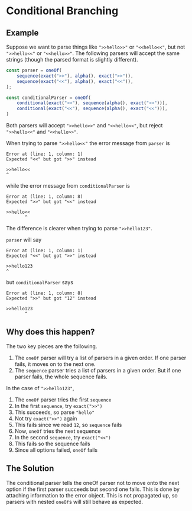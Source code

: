 # Conditional Branching

## Example

Suppose we want to parse things like `">>hello>>"` or `"<<hello<<"`, but not
`">>hello<<"` or `"<<hello>>"`. The following parsers will accept the same
strings (though the parsed format is slightly different).

```ts
const parser = oneOf(
    sequence(exact(">>"), alpha(), exact(">>")),
    sequence(exact("<<"), alpha(), exact("<<")),
);

const conditionalParser = oneOf(
    conditional(exact(">>"), sequence(alpha(), exact(">>"))),
    conditional(exact("<<"), sequence(alpha(), exact("<<"))),
)
```

Both parsers will accept `">>hello>>"` and `"<<hello<<"`, but reject
`">>hello<<"` and `"<<hello>>"`.

When trying to parse `">>hello<<"` the error message from `parser` is

```
Error at (line: 1, column: 1)
Expected "<<" but got ">>" instead

>>hello<<
^
```

while the error message from `conditionalParser` is
```
Error at (line: 1, column: 8)
Expected ">>" but got "<<" instead

>>hello<<
       ^
```

The difference is clearer when trying to parse `">>hello123"`.

`parser` will say

```
Error at (line: 1, column: 1)
Expected "<<" but got ">>" instead

>>hello123
^
```

but `conditionalParser` says
```
Error at (line: 1, column: 8)
Expected ">>" but got "12" instead

>>hello123
       ^
```

## Why does this happen?

The two key pieces are the following.

1. The `oneOf` parser will try a list of parsers in a given order. If one
   parser fails, it moves on to the next one.
2. The `sequence` parser tries a list of parsers in a given order. But if
   one parser fails, the whole sequence fails.

In the case of `">>hello123"`,

1. The `oneOf` parser tries the first `sequence`
2. In the first `sequence`, try `exact(">>")`
3. This succeeds, so parse `"hello"`
4. Not try `exact(">>")` again
5. This fails since we read `12`, so `sequence` fails
6. Now, `oneOf` tries the next sequence
7. In the second `sequence`, try `exact("<<")`
8. This fails so the sequence fails
9. Since all options failed, `oneOf` fails

## The Solution

The conditional parser tells the oneOf parser not to move onto the next option
if the first parser succeeds but second one fails. This is done by attaching
information to the error object. This is not propagated up, so parsers with
nested `oneOf`s will still behave as expected.